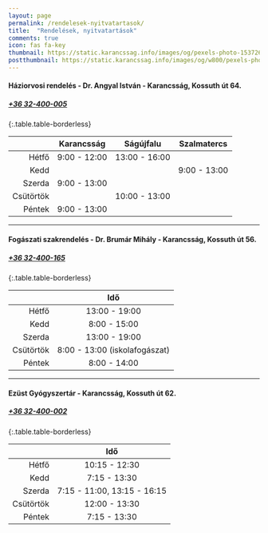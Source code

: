 ```yaml
---
layout: page
permalink: /rendelesek-nyitvatartasok/
title:  "Rendelések, nyitvatartások"
comments: true
icon: fas fa-key
thumbnail: https://static.karancssag.info/images/og/pexels-photo-1537268.jpg
postthumbnail: https://static.karancssag.info/images/og/w800/pexels-photo-1537268.jpg
---
```

#### **Háziorvosi rendelés - Dr. Angyal István** - Karancsság, Kossuth út 64.
##### [+36 32-400-005](tel:+3632400005) 

{:.table.table-borderless}

| |Karancsság|Ságújfalu|Szalmatercs|
|---:|:---:|:---:|:---:|
| Hétfő | 9:00 - 12:00 | 13:00 - 16:00 ||
| Kedd | | | 9:00 - 13:00 ||
| Szerda | 9:00 - 13:00 |||
| Csütörtök | | 10:00 - 13:00 ||
| Péntek | 9:00 - 13:00 |

---
#### **Fogászati szakrendelés - Dr. Brumár Mihály** - Karancsság, Kossuth út 56.
##### [+36 32-400-165](tel:+3632400165) 

{:.table.table-borderless}

| |Idő|
|---:|:---:|
| Hétfő | 13:00 - 19:00 |
| Kedd | 8:00 - 15:00 |
| Szerda | 13:00 - 19:00 |
| Csütörtök | 8:00 - 13:00 (iskolafogászat) |
| Péntek | 8:00 - 14:00 |

---
#### **Ezüst Gyógyszertár** - Karancsság, Kossuth út 62.
##### [+36 32-400-002](tel:+3632400002) 

{:.table.table-borderless}

| |Idő|
|---:|:---:|
| Hétfő | 10:15 - 12:30 |
| Kedd | 7:15 - 13:30 |
| Szerda | 7:15 - 11:00, 13:15 - 16:15 |
| Csütörtök | 12:00 - 13:30 |
| Péntek | 7:15 - 13:30 |
